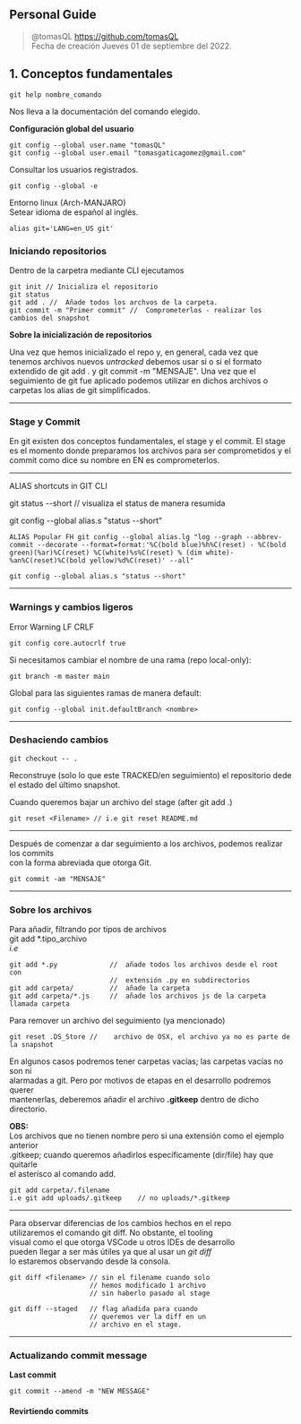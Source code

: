 ## Personal Guide

> @tomasQL <https://github.com/tomasQL>  
> Fecha de creación Jueves 01 de septiembre del 2022.

## 1. Conceptos fundamentales

    git help nombre_comando    

Nos lleva a la documentación del comando elegido.  

**Configuración global del usuario**

    git config --global user.name "tomasQL"     
    git config --global user.email "tomasgaticagomez@gmail.com"

Consultar los usuarios registrados.

    git config --global -e    

Entorno linux (Arch-MANJARO)  
Setear idioma de español al inglés.    

    alias git='LANG=en_US git'

### **Iniciando repositorios**

Dentro de la carpetra mediante CLI ejecutamos

    git init // Inicializa el repositorio  
    git status 
    git add . //  Añade todos los archvos de la carpeta.
    git commit -m "Primer commit" //  Comprometerlos - realizar los cambios del snapshot

**Sobre la inicialización de repositorios**

Una vez que hemos inicializado el repo y, en general, cada vez que tenemos archivos nuevos *untracked* debemos usar si o si el formato extendido de 
git add . y git commit -m "MENSAJE". Una vez que el seguimiento de git fue aplicado podemos utilizar en dichos archivos o carpetas los alias de git simplificados.

<hr>

### **Stage y Commit**

En git existen dos conceptos fundamentales, el stage y el commit.
El stage es el momento donde preparamos los archivos para ser comprometidos y el commit como dice su nombre en EN es comprometerlos.  

<hr>  


ALIAS shortcuts in GIT CLI

git status --short             //  visualiza el status de manera resumida 

git config --global alias.s "status --short"

    ALIAS Popular FH git config --global alias.lg "log --graph --abbrev-commit --decorate --format=format:'%C(bold blue)%h%C(reset) - %C(bold green)(%ar)%C(reset) %C(white)%s%C(reset) % (dim white)- %an%C(reset)%C(bold yellow)%d%C(reset)' --all"
    
    git config --global alias.s "status --short"

<hr>

### **Warnings y cambios ligeros**

Error Warning LF CRLF  

    git config core.autocrlf true

Si necesitamos cambiar el nombre de una rama (repo local-only):

    git branch -m master main  

Global para las siguientes ramas de manera default:

    git config --global init.defaultBranch <nombre>  

<hr>

### **Deshaciendo cambios**

    git checkout -- . 

Reconstruye (solo lo que este TRACKED/en seguimiento) el repositorio dede el estado del último snapshot.  
  
Cuando queremos bajar un archivo del stage (after git add .)

    git reset <Filename> // i.e git reset README.md  
  
<hr>

Después de comenzar a dar seguimiento a los archivos, podemos realizar los commits  
con la forma abreviada que otorga Git.

    git commit -am "MENSAJE"
  
<hr>
  
### **Sobre los archivos**
Para añadir, filtrando por tipos de archivos  
git add *.tipo_archivo   
*i.e*

    git add *.py             //  añade todos los archivos desde el root con
                             //  extensión .py en subdirectorios 
    git add carpeta/         //  añade la carpeta
    git add carpeta/*.js     //  añade los archivos js de la carpeta llamada carpeta

Para remover un archivo del seguimiento (ya mencionado)

    git reset .DS_Store //    archivo de OSX, el archivo ya no es parte de la snapshot
  
En algunos casos podremos tener carpetas vacías; las carpetas vacías no son ni  
alarmadas a git. Pero por motivos de etapas en el desarrollo podremos querer  
mantenerlas, deberemos añadir el archivo **.gitkeep** dentro de dicho directorio.  

**OBS:**  
Los archivos que no tienen nombre pero si una extensión como el ejemplo anterior  
.gitkeep; cuando queremos añadirlos específicamente (dir/file) hay que quitarle  
el asterísco al comando add.

    git add carpeta/.filename  
    i.e git add uploads/.gitkeep    // no uploads/*.gitkeep

<hr>
  
Para observar diferencias de los cambios hechos en el repo  
utilizaremos el comando git diff. No obstante, el tooling  
visual como el que otorga VSCode u otros IDEs de desarrollo  
pueden llegar a ser más útiles ya que al usar un *git diff*  
lo estaremos observando desde la consola.  

  
    git diff <filename> // sin el filename cuando solo  
                        // hemos modificado 1 archivo  
                        // sin haberlo pasado al stage
    
    git diff --staged   // flag añadida para cuando  
                        // queremos ver la diff en un  
                        // archivo en el stage.  


<hr>
  
### **Actualizando commit message**  
  
**Last commit**  
  
    git commit --amend -m "NEW MESSAGE"  

#### **Revirtiendo commits**
